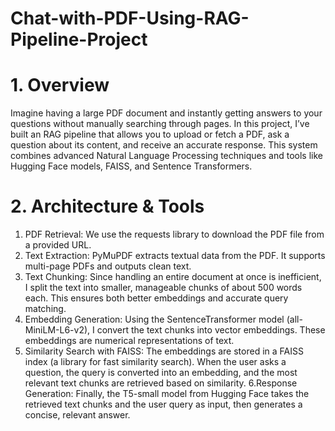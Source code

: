 # Chat-with-PDF-Using-RAG-Pipeline-Project

# 1. Overview
Imagine having a large PDF document and instantly getting answers to your questions without manually searching through pages. In this project, I’ve built an RAG pipeline that allows you to upload or fetch a PDF, ask a question about its content, and receive an accurate response. This system combines advanced Natural Language Processing techniques and tools like Hugging Face models, FAISS, and Sentence Transformers.


# 2. Architecture & Tools 

 1. PDF Retrieval: We use the requests library to download the PDF file from a provided URL.
 2. Text Extraction: PyMuPDF extracts textual data from the PDF. It supports multi-page PDFs and outputs clean text.
 3. Text Chunking: Since handling an entire document at once is inefficient, I split the text into smaller, manageable chunks of about 500 words each. This ensures both better embeddings and accurate query     matching.
 4. Embedding Generation: Using the SentenceTransformer model (all-MiniLM-L6-v2), I convert the text chunks into vector embeddings. These embeddings are numerical representations of text.
 5. Similarity Search with FAISS: The embeddings are stored in a FAISS index (a library for fast similarity search). When the user asks a question, the query is converted into an embedding, and the most relevant text chunks are retrieved based on similarity.
 6.Response Generation: Finally, the T5-small model from Hugging Face takes the retrieved text chunks and the user query as input, then generates a concise, relevant answer.

